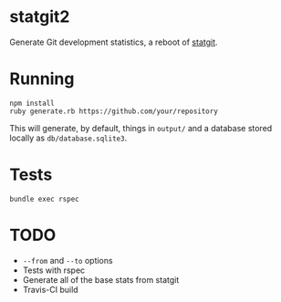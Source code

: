 statgit2
========

Generate Git development statistics, a reboot of [statgit](https://github.com/soundasleep/statgit).

# Running

```
npm install
ruby generate.rb https://github.com/your/repository
```

This will generate, by default, things in `output/` and a database stored locally as `db/database.sqlite3`.

# Tests

```
bundle exec rspec
```

# TODO

* `--from` and `--to` options
* Tests with rspec
* Generate all of the base stats from statgit
* Travis-CI build
